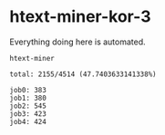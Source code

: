 # htext-miner-kor-3

Everything doing here is automated.

```
htext-miner

total: 2155/4514 (47.7403633141338%)

job0: 383
job1: 380
job2: 545
job3: 423
job4: 424
```
